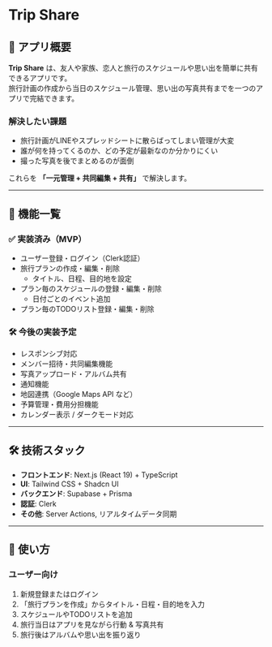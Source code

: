 # Trip Share

## 📌 アプリ概要
**Trip Share** は、友人や家族、恋人と旅行のスケジュールや思い出を簡単に共有できるアプリです。  
旅行計画の作成から当日のスケジュール管理、思い出の写真共有までを一つのアプリで完結できます。  

### 解決したい課題
- 旅行計画がLINEやスプレッドシートに散らばってしまい管理が大変  
- 誰が何を持ってくるのか、どの予定が最新なのか分かりにくい  
- 撮った写真を後でまとめるのが面倒  

これらを **「一元管理 + 共同編集 + 共有」** で解決します。

---

## 🚀 機能一覧

### ✅ 実装済み（MVP）
- ユーザー登録・ログイン（Clerk認証）
- 旅行プランの作成・編集・削除  
  - タイトル、日程、目的地を設定  
- プラン毎のスケジュールの登録・編集・削除  
  - 日付ごとのイベント追加  
- プラン毎のTODOリスト登録・編集・削除  

### 🛠 今後の実装予定
- レスポンシブ対応
- メンバー招待・共同編集機能  
- 写真アップロード・アルバム共有  
- 通知機能  
- 地図連携（Google Maps API など）  
- 予算管理・費用分担機能  
- カレンダー表示 / ダークモード対応  

---

## 🛠 技術スタック
- **フロントエンド**: Next.js (React 19) + TypeScript  
- **UI**: Tailwind CSS + Shadcn UI  
- **バックエンド**: Supabase + Prisma  
- **認証**: Clerk  
- **その他**: Server Actions, リアルタイムデータ同期  

---

## 📖 使い方

### ユーザー向け
1. 新規登録またはログイン  
2. 「旅行プランを作成」からタイトル・日程・目的地を入力  
3. スケジュールやTODOリストを追加  
4. 旅行当日はアプリを見ながら行動 & 写真共有  
5. 旅行後はアルバムや思い出を振り返り  


